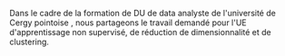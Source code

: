 Dans le cadre de la formation de DU de data analyste de l'université de Cergy pointoise , nous partageons le travail demandé pour l'UE d'apprentissage non supervisé, de réduction de dimensionnalité et de clustering.
